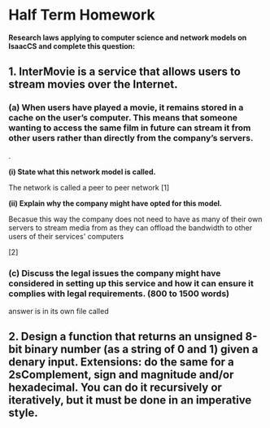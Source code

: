 # Half Term Homework
**Research laws applying to computer science and network models on IsaacCS and complete this question:**

## **1. InterMovie is a service that allows users to stream movies over the Internet.**

### **(a) When users have played a movie, it remains stored in a cache on the user’s computer. This means that someone wanting to access the same film in future can stream it from other users rather than directly from the company’s servers.**   
.  

**(i) State what this network model is called.**  

The network is called a peer to peer network [1]  

**(ii) Explain why the company might have opted for this model.**  

Becasue this way the company does not need to have as many of their own servers to stream media from as they can offload the bandwidth to other users of their services' computers

[2]

### **(c) Discuss the legal issues the company might have considered in setting up this service and how it can ensure it complies with legal requirements. (800 to 1500 words)**  
answer is in its own file called 



## **2. Design a function that returns an unsigned 8-bit binary number (as a string of 0 and 1) given a denary input. Extensions: do the same for a 2sComplement, sign and magnitude and/or hexadecimal. You can do it recursively or iteratively, but it must be done in an imperative style.**




